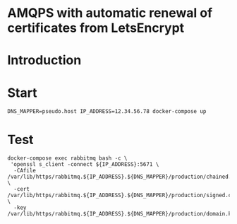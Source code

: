 # AMQPS with automatic renewal of certificates from LetsEncrypt

# Introduction

# Start 

```
DNS_MAPPER=pseudo.host IP_ADDRESS=12.34.56.78 docker-compose up
```

# Test
```
docker-compose exec rabbitmq bash -c \
 'openssl s_client -connect ${IP_ADDRESS}:5671 \
  -CAfile /var/lib/https/rabbitmq.${IP_ADDRESS}.${DNS_MAPPER}/production/chained.pem \
  -cert   /var/lib/https/rabbitmq.${IP_ADDRESS}.${DNS_MAPPER}/production/signed.crt  \
  -key    /var/lib/https/rabbitmq.${IP_ADDRESS}.${DNS_MAPPER}/production/domain.key'
```
